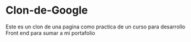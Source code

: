 # Clon-de-Google
Este es un clon de una pagina como practica de un curso para desarrollo Front end para sumar a mi portafolio
